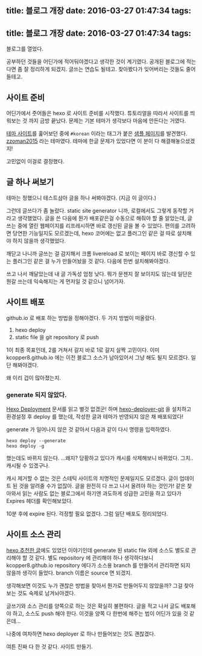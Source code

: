 title: 블로그 개장
date: 2016-03-27 01:47:34
tags:
---
title: 블로그 개장
date: 2016-03-27 01:47:34
tags:
---

블로그를 열었다.

공부하던 것들을 어딘가에 적어둬야겠다고 생각한 것이 계기였다. 공개된 블로그에 적는다면 좀 잘 정리하게 되겠지. 글쓰는 연습도 될테고. 찾아봤다가 잊어버리는 것들도 줄어들테고.

## 사이트 준비
어딘가에서 줏어들은 hexo 로 사이트 준비를 시작했다. 튜토리얼을 따라서 사이트를 띄워보는 것 까지 금방 끝났다. 문제는 기본 테마가 생각보다 마음에 안든다는 거였다.

[테마 사이트](https://hexo.io/themes/)를 훑어보던 중에 `#korean` 이라는 태그가 붙은 [샘플 페이지](http://dev.zzoman.com/)를 발견했다. [zzoman2015](https://github.com/reumia/hexo-theme-zzoman2015) 라는 테마였다. 테마에 한글 문제가 있었다면 이 분이 다 해결해놓으셨겠지!

고민없이 이걸로 결정했다.

## 글 하나 써보기

테마는 정했으니 테스트삼아 글을 하나 써봐야겠다. (지금 이 글이다.)

그런데 글쓰다가 좀 놀랐다. static site generator 니까, 로컬에서도 그렇게 동작할 거라고 생각했었다. 글을 쓴 다음에 뭔가 배포같은걸 수동으로 해줘야 할 줄 알았는데, 글쓰는 중에 열린 웹페이지를 리프레시하면 바로 갱신된 글을 볼 수 있었다. 편의를 고려하면 당연한 기능일지도 모르겠는데, hexo 코어에는 없고 플러그인 같은 걸 따로 설치해야 하지 않을까 생각했었다.

깨닫고 나니까 글쓰는 걸 감지해서 크롬 livereload 로 보이는 페이지 바로 갱신할 수 있는 플러그인 같은 걸 누가 만들어놨을 것 같다. 다음에 한번 설치해봐야겠다.

쓰고 나서 깨달았는데 내 글 가독성 엄청 낮다. 뭐가 문젠지 잘 보이지도 않는데 일단은 뭔갈 쓰는데 익숙해지는 게 먼저일 것 같으니 넘어가자.

## 사이트 배포
github.io 로 배포 하는 방법을 정해야겠다. 두 가지 방법이 떠올랐다.

1. hexo deploy
2. static file 을 git repository 로 push

1이 최종 목표인데, 2를 거쳐서 갈지 바로 1로 갈지 살짝 고민이다. 이미 kcopper8.github.io 에는 이전 블로그 소스가 남아있어서 그냥 해도 될지 모르겠다. 일단 해봐야겠다.

왜 이리 겁이 많아졌는지.

### generate 되지 않았다.
[Hexo Deployment](https://hexo.io/docs/deployment.html) 문서를 읽고 별것 없겠군! 하며 [hexo-deployer-git](https://github.com/hexojs/hexo-deployer-git) 을 설치하고 환경설정 후 deploy 를 했는데, 작성한 글과 테마가 반영되지 않은 채 배포되었다!

generate 가 일어나지 않은 것 같아서 다음과 같이 다시 명령을 입력하였다.

```
hexo deploy --generate
hexo deploy -g
```

했는데도 바뀌지 않는다. ...왜지? 당황하고 있다가 캐시를 삭제해보니 바뀌었다. 그치.. 캐시될 수 있겠구나.

캐시 제거할 수 없는 것은 스테틱 사이트의 치명적인 문제일지도 모르겠다. 글이 업데이트 된 것을 알려줄 수가 없잖아. 글을 완전히 다 쓰고 나서 올려야 하는 것인가! 같은 찾아와서 읽는 사람도 없는 블로그에서 하기엔 과도하게 성급한 고민을 하고 있다가 Expires 헤더를 확인해보았다.

10분 후에 expire 된다. 걱정할 필요 없겠다. 그럼 일단 배포도 정리되었다.

## 사이트 소스 관리

[hexo 추천한 글](http://hyunseob.github.io/2016/02/23/start-hexo/)에도 있었던 이야기인데 generate 된 static file 외에 소스도 별도로 관리해야 할 것 같다. 별도 repository 에 관리해야 하나 생각하다보니 kcopper8.github.io repository 에다가 소스용 branch 를 만들어서 관리하면 되지 않을까 생각이 들었다. branch 이름은 source 면 되겠지.

생각해보면 이것도 누가 괜찮은 방법을 찾아서 뭔가로 만들어두지 않았을까? 그걸 찾아보는 것도 숙제로 남겨놔야겠다.

글쓰기와 소스 관리를 양쪽으로 하는 것은 확실히 불편하다. 글을 적고 나서 글도 배포해야 하고, 소스도 push 해야 한다. 이것을 양쪽 다 한번에 해주는 법이 어딘가 있을 것 같은데...

나중에 여차하면 hexo deployer 로 하나 만들어보는 것도 괜찮겠다.


여튼 진짜 다 한 것 같다. 사이트 만들기.